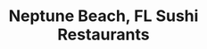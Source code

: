 ---
layout: city
title: Neptune Beach, FL Sushi Restaurants
permalink: /florida/neptune-beach/
stateAbbr: FL
stateName: Florida
cityName: Neptune Beach

---
